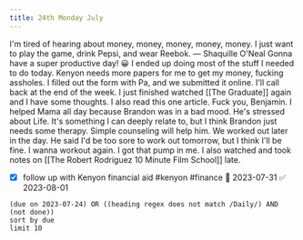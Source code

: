 ```yaml
---
title: 24th Monday July
---
```

I'm tired of hearing about money, money, money, money, money. I just want to play the game, drink Pepsi, and wear Reebok.
— Shaquille O'Neal
Gonna have a super productive day! 😀
I ended up doing most of the stuff I needed to do today. Kenyon needs more papers for me to get my money, fucking assholes.
I filled out the form with Pa, and we submitted it online. I'll call back at the end of the week.
I just finished watched [[The Graduate]] again and I have some thoughts. I also read this one article. Fuck you, Benjamin.
I helped Mama all day because Brandon was in a bad mood. He's stressed about Life. It's something I can deeply relate to, but I think Brandon just needs some therapy. Simple counseling will help him.
We worked out later in the day. He said I'd be too sore to work out tomorrow, but I think I'll be fine. I wanna workout again. 
I got that pump in me.
I also watched and took notes on [[The Robert Rodriguez 10 Minute Film School]] late.
- [x] follow up with Kenyon financial aid #kenyon #finance 📅 2023-07-31 ✅ 2023-08-01
```tasks
(due on 2023-07-24) OR ((heading regex does not match /Daily/) AND (not done))
sort by due
limit 10
```
